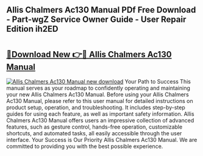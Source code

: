 ## Allis Chalmers Ac130 Manual PDf Free Download - Part-wgZ Service Owner Guide - User Repair Edition ih2ED

# <h2><a href="http://bc86237.oget.top/?id=Allis+Chalmers+Ac130+Manual">🔗Download New 👉🔴 Allis Chalmers Ac130 Manual</a></h2>

[![Allis Chalmers Ac130 Manual new download](https://i.imgur.com/5g1atiW.png)](http://bc86237.oget.top/?id=Allis+Chalmers+Ac130+Manual)
Your Path to Success This manual serves as your roadmap to confidently operating and maintaining your new Allis Chalmers Ac130 Manual. Before using your Allis Chalmers Ac130 Manual, please refer to this user manual for detailed instructions on product setup, operation, and troubleshooting. It includes step-by-step guides for using each feature, as well as important safety information. Allis Chalmers Ac130 Manual offers users an impressive collection of advanced features, such as gesture control, hands-free operation, customizable shortcuts, and automated tasks, all easily accessible through the user interface. Your Success is Our Priority Allis Chalmers Ac130 Manual. We are committed to providing you with the best possible experience.
